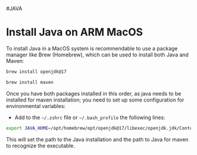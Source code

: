 #JAVA 

# Install Java on ARM MacOS

To install Java in a MacOS system is recommendable to use a package manager like Brew (Homebrew), which can be used to install both Java and Maven: 

```bash
brew install openjdk@17

brew install maven
```

Once you have both packages installed in this order, as java needs to be installed for maven installation; you need to set up some configuration for environmental variables: 

* Add to the `~/.zshrc` file or `~/.bash_profile` the following lines: 

```bash
export JAVA_HOME=/opt/homebrew/opt/openjdk@17/libexec/openjdk.jdk/Contents/Home export PATH="/opt/homebrew/opt/openjdk@17/bin:$PATH"
```

This will set the path to the Java installation and the path to Java for maven to recognize the executable. 